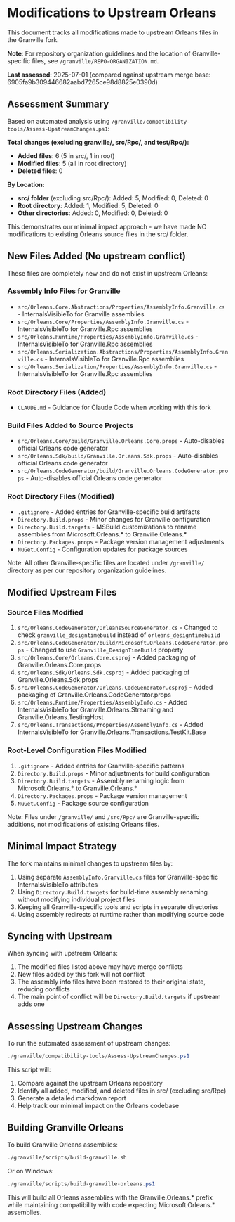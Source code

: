 # Modifications to Upstream Orleans

This document tracks all modifications made to upstream Orleans files in the Granville fork.

**Note**: For repository organization guidelines and the location of Granville-specific files, see `/granville/REPO-ORGANIZATION.md`.

**Last assessed**: 2025-07-01 (compared against upstream merge base: 6905fa9b309446682aabd7265ce98d8825e0390d)

## Assessment Summary

Based on automated analysis using `/granville/compatibility-tools/Assess-UpstreamChanges.ps1`:

**Total changes (excluding granville/, src/Rpc/, and test/Rpc/):**
- **Added files**: 6 (5 in src/, 1 in root)
- **Modified files**: 5 (all in root directory)
- **Deleted files**: 0

**By Location:**
- **src/ folder** (excluding src/Rpc/): Added: 5, Modified: 0, Deleted: 0
- **Root directory**: Added: 1, Modified: 5, Deleted: 0
- **Other directories**: Added: 0, Modified: 0, Deleted: 0

This demonstrates our minimal impact approach - we have made NO modifications to existing Orleans source files in the src/ folder.

## New Files Added (No upstream conflict)

These files are completely new and do not exist in upstream Orleans:

### Assembly Info Files for Granville
- `src/Orleans.Core.Abstractions/Properties/AssemblyInfo.Granville.cs` - InternalsVisibleTo for Granville assemblies
- `src/Orleans.Core/Properties/AssemblyInfo.Granville.cs` - InternalsVisibleTo for Granville.Rpc assemblies
- `src/Orleans.Runtime/Properties/AssemblyInfo.Granville.cs` - InternalsVisibleTo for Granville.Rpc assemblies
- `src/Orleans.Serialization.Abstractions/Properties/AssemblyInfo.Granville.cs` - InternalsVisibleTo for Granville.Rpc assemblies
- `src/Orleans.Serialization/Properties/AssemblyInfo.Granville.cs` - InternalsVisibleTo for Granville.Rpc assemblies

### Root Directory Files (Added)
- `CLAUDE.md` - Guidance for Claude Code when working with this fork

### Build Files Added to Source Projects
- `src/Orleans.Core/build/Granville.Orleans.Core.props` - Auto-disables official Orleans code generator
- `src/Orleans.Sdk/build/Granville.Orleans.Sdk.props` - Auto-disables official Orleans code generator  
- `src/Orleans.CodeGenerator/build/Granville.Orleans.CodeGenerator.props` - Auto-disables official Orleans code generator

### Root Directory Files (Modified)
- `.gitignore` - Added entries for Granville-specific build artifacts
- `Directory.Build.props` - Minor changes for Granville configuration
- `Directory.Build.targets` - MSBuild customizations to rename assemblies from Microsoft.Orleans.* to Granville.Orleans.*
- `Directory.Packages.props` - Package version management adjustments
- `NuGet.Config` - Configuration updates for package sources

Note: All other Granville-specific files are located under `/granville/` directory as per our repository organization guidelines.

## Modified Upstream Files

### Source Files Modified
1. `src/Orleans.CodeGenerator/OrleansSourceGenerator.cs` - Changed to check `granville_designtimebuild` instead of `orleans_designtimebuild`
2. `src/Orleans.CodeGenerator/build/Microsoft.Orleans.CodeGenerator.props` - Changed to use `Granville_DesignTimeBuild` property
3. `src/Orleans.Core/Orleans.Core.csproj` - Added packaging of Granville.Orleans.Core.props
4. `src/Orleans.Sdk/Orleans.Sdk.csproj` - Added packaging of Granville.Orleans.Sdk.props
5. `src/Orleans.CodeGenerator/Orleans.CodeGenerator.csproj` - Added packaging of Granville.Orleans.CodeGenerator.props
6. `src/Orleans.Runtime/Properties/AssemblyInfo.cs` - Added InternalsVisibleTo for Granville.Orleans.Streaming and Granville.Orleans.TestingHost
7. `src/Orleans.Transactions/Properties/AssemblyInfo.cs` - Added InternalsVisibleTo for Granville.Orleans.Transactions.TestKit.Base

### Root-Level Configuration Files Modified
1. `.gitignore` - Added entries for Granville-specific patterns
2. `Directory.Build.props` - Minor adjustments for build configuration
3. `Directory.Build.targets` - Assembly renaming logic from Microsoft.Orleans.* to Granville.Orleans.*
4. `Directory.Packages.props` - Package version management
5. `NuGet.Config` - Package source configuration

Note: Files under `/granville/` and `/src/Rpc/` are Granville-specific additions, not modifications of existing Orleans files.

## Minimal Impact Strategy

The fork maintains minimal changes to upstream files by:
1. Using separate `AssemblyInfo.Granville.cs` files for Granville-specific InternalsVisibleTo attributes
2. Using `Directory.Build.targets` for build-time assembly renaming without modifying individual project files
3. Keeping all Granville-specific tools and scripts in separate directories
4. Using assembly redirects at runtime rather than modifying source code

## Syncing with Upstream

When syncing with upstream Orleans:
1. The modified files listed above may have merge conflicts
2. New files added by this fork will not conflict
3. The assembly info files have been restored to their original state, reducing conflicts
4. The main point of conflict will be `Directory.Build.targets` if upstream adds one

## Assessing Upstream Changes

To run the automated assessment of upstream changes:
```powershell
./granville/compatibility-tools/Assess-UpstreamChanges.ps1
```

This script will:
1. Compare against the upstream Orleans repository
2. Identify all added, modified, and deleted files in src/ (excluding src/Rpc)
3. Generate a detailed markdown report
4. Help track our minimal impact on the Orleans codebase

## Building Granville Orleans

To build Granville Orleans assemblies:
```bash
./granville/scripts/build-granville.sh
```

Or on Windows:
```powershell
./granville/scripts/build-granville-orleans.ps1
```

This will build all Orleans assemblies with the Granville.Orleans.* prefix while maintaining compatibility with code expecting Microsoft.Orleans.* assemblies.